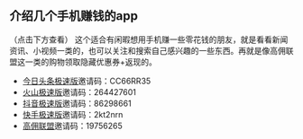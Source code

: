 ## 介绍几个手机赚钱的app
   （点击下方查看）
   这个适合有闲暇想用手机赚一些零花钱的朋友，就是看看新闻资讯、小视频一类的，也可以关注和搜索自己感兴趣的一些东西。再就是像高佣联盟这一类的购物领取隐藏优惠券+返现的。

- [今日头条极速版](https://coin.toutiao12.com/score_task/page/landing/invite/?user_id=71839465301&task_id=205&aid=35&enter_from=qrcode_invite&activity_name=alipay_scan_code)邀请码：CC66RR35
- [火山极速版](https://lkt.zsysgz.com/luckycat/page/share_invite/?user_id=80527695046&task_id=205&aid=1350&device_id=69132088686&enter_from=qrcode_invite&activity_name=alipay_scan_code&utm_source=qrcode)邀请码：264427601
- [抖音极速版](http://wqtest.cn/luckycat/aweme_fission/page/share_invite/?u_code=ODA1Mjc2OTUwNDY=&aid=2329&landing_channel=invite_friend_page_qrcode&enter_from=share&utm_source=qrcode)邀请码：86298661
- [快手极速版](https://ksbeijing.kuaishouapp.com/ug/nebula-task/invitation?code=2kt2nrn&platform=qrcode)邀请码：2kt2nrn
- [高佣联盟](http://t.uc.cn/11_3Lgaa)邀请码：19756265


